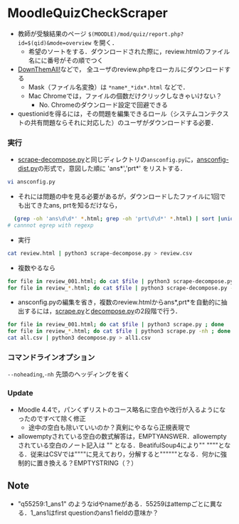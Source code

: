 # MoodleQuizCheckScraper

* 教師が受験結果のページ `$(MOODLE)/mod/quiz/report.php?id=$(qid)&mode=overview` を開く．
  * 希望のソートをする．ダウンロードされた際に，review.htmlのファイル名にに番号がその順でつく
* [DownThemAll!](https://addons.mozilla.org/ja/firefox/addon/downthemall/)などで， 全ユーザのreview.phpをローカルにダウンロードする
  * Mask（ファイル名変換）は `*name*_*idx*.html` などで．
  * Mac Chromeでは，ファイルの個数だけクリックしなきゃいけない？
     * No. Chromeのダウンロード設定で回避できる
* questionidを得るには，その問題を編集できるロール（システムコンテクストの共有問題ならそれに対応した）のユーザがダウンロードする必要．

### 実行

* [scrape-decompose.py](scrape-decompose.py)と同じディレクトリの`ansconfig.py`に，[ansconfig-dist.py](ansconfig-dist.py)の形式で，意図した順に 'ans*','prt*' をリストする．
 ```sh
 vi ansconfig.py
 ```
  * それには問題の中を見る必要があるが，ダウンロードしたファイルに1回でも出てきたans, prtを知るだけなら，
```sh
  (grep -oh 'ans\d\d*' *.html; grep -oh 'prt\d\d*' *.html) | sort |uniq
# cannnot egrep with regexp
```


* 実行
```sh
cat review.html | python3 scrape-decompose.py > review.csv
```

* 複数やるなら
```zsh
for file in review_001.html; do cat $file | python3 scrape-decompose.py ; done  | head -n 1 > all.csv
for file in review_*.html; do cat $file | python3 scrape-decompose.py -nh ; done  >> all.csv
```

* ansconfig.pyの編集を省き，複数のreview.htmlからans*,prt*を自動的に抽出するには，[scrape.py](scrape.py)と[decompose.py](decompose.py)の2段階で行う．
```zsh
for file in review_001.html; do cat $file | python3 scrape.py ; done  | head -n 1 > all.csv
for file in review_*.html; do cat $file | python3 scrape.py -nh ; done  >> all.csv
cat all.csv | python3 decompose.py > all1.csv
```

### コマンドラインオプション
`--noheading`,`-nh` 先頭のヘッディングを省く


### Update
* Moodle 4.4で，パンくずリストのコース略名に空白や改行が入るようになったのですべて除く修正
  * 途中の空白も除いていいのか？真剣にやるなら正規表現で
* allowemptyされている空白の数式解答は，EMPTYANSWER．allowemptyされている空白のノート記入は &quot;&quot; となる．BeatifulSoup4により&quot;&quot; "\"\""となる．従来はCSVでは""""に見えており，分解すると""""""となる．何かに強制的に置き換える？EMPTYSTRING（？）


## Note
* "q55259:1_ans1" のようなidやnameがある．55259はattempごとに異なる．1_ans1はfirst questionのans1 fieldの意味か？